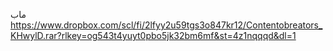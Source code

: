 ماب   https://www.dropbox.com/scl/fi/2lfyy2u59tgs3o847kr12/Contentobreators_KHwylD.rar?rlkey=og543t4yuyt0pbo5jk32bm6mf&st=4z1nqqqd&dl=1

